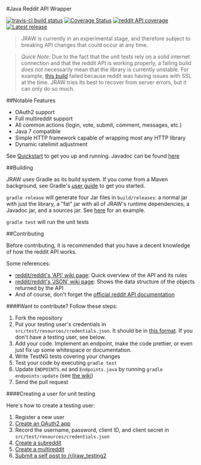 #Java Reddit API Wrapper

[![travis-ci build status](https://img.shields.io/travis/thatJavaNerd/JRAW.svg)](https://travis-ci.org/thatJavaNerd/JRAW) [![Coverage Status](https://img.shields.io/coveralls/thatJavaNerd/JRAW.svg)](https://coveralls.io/r/thatJavaNerd/JRAW) [![reddit API coverage](https://img.shields.io/badge/api--coverage-69%-blue.svg)](https://github.com/thatJavaNerd/JRAW/blob/master/ENDPOINTS.md) [![Latest release](https://img.shields.io/github/release/thatJavaNerd/JRAW.svg)](https://bintray.com/thatjavanerd/maven/JRAW/_latestVersion)

>JRAW is currently in an experimental stage, and therefore subject to breaking API changes that could occur at any time.

>*Quick Note*: Due to the fact that the unit tests rely on a solid internet connection and that the reddit API is working properly, a failing build *does not* necessarily mean that the library is currently unstable. For example, [this build](https://travis-ci.org/thatJavaNerd/JRAW/builds/69069754) failed because reddit was having issues with SSL at the time. JRAW tries its best to recover from server errors, but it can only do so much.

##Notable Features
 - OAuth2 support
 - Full multireddit support
 - All common actions (login, vote, submit, comment, messages, etc.)
 - Java 7 compatible
 - Simple HTTP framework capable of wrapping most any HTTP library
 - Dynamic ratelimit adjustment

See [Quickstart](https://github.com/thatJavaNerd/JRAW/wiki/Quickstart) to get you up and running. Javadoc can be found [here](https://thatjavanerd.github.io/JRAW#javadoc)

##Building

JRAW uses Gradle as its build system. If you come from a Maven background, see Gradle's [user guide](https://gradle.org/docs/current/userguide/tutorial_using_tasks.html) to get you started.

`gradle release` will generate four Jar files in `build/releases`: a normal jar with just the library, a "fat" jar with all of JRAW's runtime dependencies, a Javadoc jar, and a sources jar. See [here](https://github.com/thatJavaNerd/JRAW/releases/tag/v0.2.0) for an example.

`gradle test` will run the unit tests

##Contributing

Before contributing, it is recommended that you have a decent knowledge of how the reddit API works.

Some references:
 - [reddit/reddit's 'API' wiki page](https://github.com/reddit/reddit/wiki/API): Quick overview of the API and its rules
 - [reddit/reddit's 'JSON' wiki page](https://github.com/reddit/reddit/wiki/JSON): Shows the data structure of the objects returned by the API
 - And of course, don't forget the [official reddit API documentation](https://www.reddit.com/dev/api/oauth)

####Want to contribute? Follow these steps:

1. Fork the repository
2. Put your testing user's credentials in `src/test/resources/credentials.json`. It should be in [this format](https://gist.github.com/thatJavaNerd/e393a7af4c3a8c564833). If you don't have a testing user, see below.
3. Add your code. Implement an endpoint, make the code prettier, or even just fix up some whitespace or documentation.
4. Write TestNG tests covering your changes
5. Test your code by executing `gradle test`
6. Update `ENDPOINTS.md` and `Endpoints.java` by running `gradle endpoints:update` (see [the wiki](https://github.com/thatJavaNerd/JRAW/wiki/Endpoints))
7. Send the pull request

####Creating a user for unit testing

Here's how to create a testing user:

1. Register a new user
2. [Create an OAuth2 app](https://www.reddit.com/prefs/apps)
3. Record the username, password, client ID, and client secret in `src/test/resources/credentials.json`
4. [Create a subreddit](https://www.reddit.com/subreddits/create)
5. [Create a multireddit](http://www.redditblog.com/2013/06/browse-future-of-reddit-re-introducing.html)
6. [Submit a self post to /r/jraw_testing2](https://www.reddit.com/r/jraw_testing2/submit?selftext=true)
